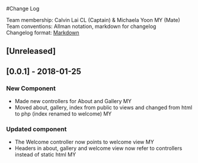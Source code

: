 #Change Log

Team membership:  Calvin Lai CL (Captain) & Michaela Yoon MY (Mate)  
Team conventions: Allman notation, markdown for changelog  
Changelog format: [Markdown](https://github.com/adam-p/markdown-here/wiki/Markdown-Cheatsheet) 

## [Unreleased]

## [0.0.1] - 2018-01-25
### New Component
- Made new controllers for About and Gallery MY
- Moved about, gallery, index from public to views and changed from html to php (index renamed to welcome) MY

### Updated component
- The Welcome controller now points to welcome view MY
- Headers in about, gallery and welcome view now refer to controllers instead of static html MY
